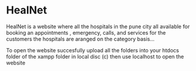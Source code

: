 # HealNet
HealNet is a website where all the hospitals in the pune city all available for booking an appointments , emergency, calls, and services for the customers 
the hospitals are aranged on the category basis...

To open the website succesfully upload all the folders into your htdocs folder of the xampp folder in local disc (c)
then use localhost to open the website 
